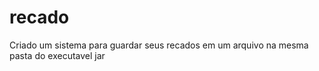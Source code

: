 # recado
Criado um sistema para guardar seus recados em um arquivo na mesma pasta do executavel jar
